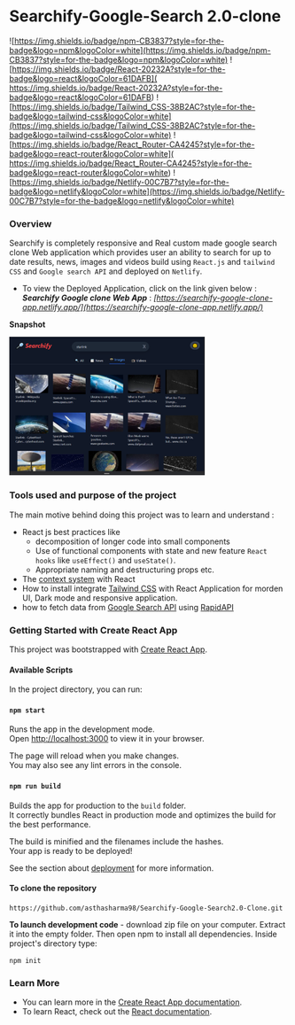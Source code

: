 # Searchify-Google-Search 2.0-clone


![https://img.shields.io/badge/npm-CB3837?style=for-the-badge&logo=npm&logoColor=white](https://img.shields.io/badge/npm-CB3837?style=for-the-badge&logo=npm&logoColor=white)
![https://img.shields.io/badge/React-20232A?style=for-the-badge&logo=react&logoColor=61DAFB](	https://img.shields.io/badge/React-20232A?style=for-the-badge&logo=react&logoColor=61DAFB)
![https://img.shields.io/badge/Tailwind_CSS-38B2AC?style=for-the-badge&logo=tailwind-css&logoColor=white](https://img.shields.io/badge/Tailwind_CSS-38B2AC?style=for-the-badge&logo=tailwind-css&logoColor=white)
![https://img.shields.io/badge/React_Router-CA4245?style=for-the-badge&logo=react-router&logoColor=white](	https://img.shields.io/badge/React_Router-CA4245?style=for-the-badge&logo=react-router&logoColor=white)
![https://img.shields.io/badge/Netlify-00C7B7?style=for-the-badge&logo=netlify&logoColor=white](https://img.shields.io/badge/Netlify-00C7B7?style=for-the-badge&logo=netlify&logoColor=white)



### Overview

Searchify is completely responsive and Real custom made google search clone Web application which provides user an ability to search for up to date results, news, images and videos build using `React.js` and `tailwind CSS` and `Google search API` and deployed on `Netlify`.

- To view the Deployed Application, click on the link given below : 
***Searchify Google clone Web App*** : *[https://searchify-google-clone-app.netlify.app/](https://searchify-google-clone-app.netlify.app/)*
  
**Snapshot**

<p align="left">
<img src="https://github.com/asthasharma98/Searchify-Google-Search2.0-Clone/blob/master/Readme%20resource/searchify_snap.PNG" width="70%" height="50%">
</p>

### Tools used and purpose of the project

The main motive behind doing this project was to learn and understand :  
- React js best practices like 
   - decomposition of longer code into small components  
   - Use of functional components with state and new feature `React hooks` like `useEffect()` and `useState()`.
   - Appropriate naming and destructuring props etc.
- The [context system](https://reactjs.org/docs/context.html) with React 
- How to install integrate [Tailwind CSS](https://tailwindcss.com/docs/installation) with React Application for morden UI, Dark mode and responsive application.
- how to fetch data from [Google Search API](https://rapidapi.com/apigeek/api/google-search3?utm_source=youtube.com%2FJavaScriptMastery&utm_medium=DevRel&utm_campaign=DevRel) using [RapidAPI](https://rapidapi.com/hub?utm_source=youtube.com%2FJavaScriptMastery&utm_medium=DevRel&utm_campaign=DevRel) 

### Getting Started with Create React App

This project was bootstrapped with [Create React App](https://github.com/facebook/create-react-app).

#### Available Scripts

In the project directory, you can run:

#### `npm start`

Runs the app in the development mode.\
Open [http://localhost:3000](http://localhost:3000) to view it in your browser.

The page will reload when you make changes.\
You may also see any lint errors in the console.

#### `npm run build`

Builds the app for production to the `build` folder.\
It correctly bundles React in production mode and optimizes the build for the best performance.

The build is minified and the filenames include the hashes.\
Your app is ready to be deployed!

See the section about [deployment](https://facebook.github.io/create-react-app/docs/deployment) for more information.

#### To clone the repository 
```
https://github.com/asthasharma98/Searchify-Google-Search2.0-Clone.git
``` 
**To launch development code** -  download zip file on your computer. Extract it into the empty folder. Then open npm to install all dependencies. Inside project's directory type:
```
npm init
```

### Learn More

- You can learn more in the [Create React App documentation](https://facebook.github.io/create-react-app/docs/getting-started).
- To learn React, check out the [React documentation](https://reactjs.org/).


